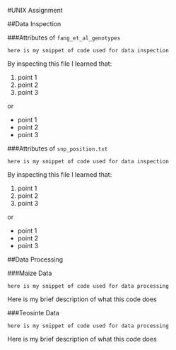 #UNIX Assignment

##Data Inspection

###Attributes of `fang_et_al_genotypes`

```
here is my snippet of code used for data inspection
```

By inspecting this file I learned that:

1. point 1
2. point 2
3. point 3

or

* point 1
* point 2
* point 3

###Attributes of `snp_position.txt`

```
here is my snippet of code used for data inspection
```

By inspecting this file I learned that:

1. point 1
2. point 2
3. point 3

or

* point 1
* point 2
* point 3

##Data Processing

###Maize Data

```
here is my snippet of code used for data processing
```

Here is my brief description of what this code does


###Teosinte Data

```
here is my snippet of code used for data processing
```

Here is my brief description of what this code does